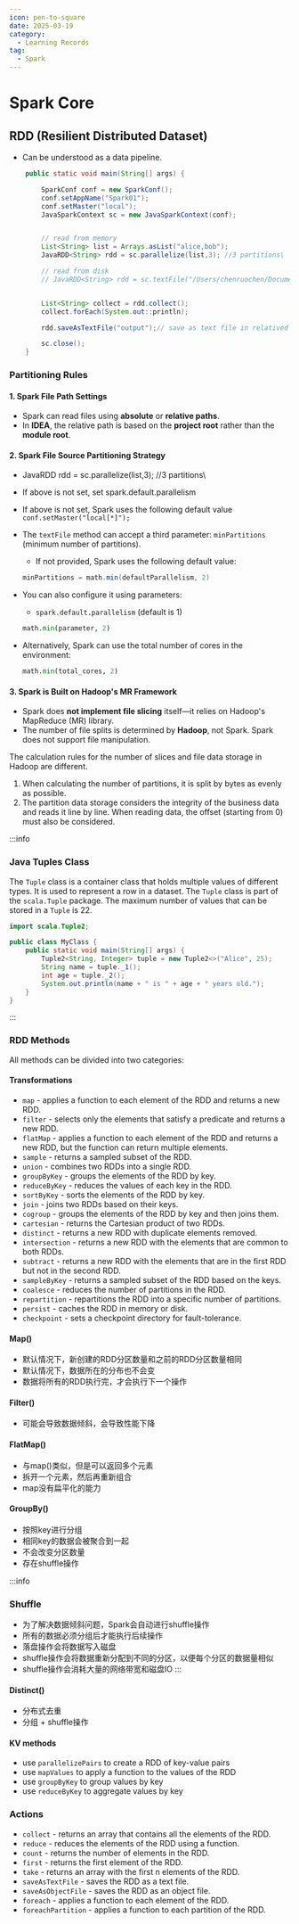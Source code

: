 ```yaml
---
icon: pen-to-square
date: 2025-03-19
category:
  - Learning Records
tag:
  - Spark
---
```


# Spark Core

## RDD (Resilient Distributed Dataset)
- Can be understood as a data pipeline.

```java
    public static void main(String[] args) {

        SparkConf conf = new SparkConf();
        conf.setAppName("Spark01");
        conf.setMaster("local");
        JavaSparkContext sc = new JavaSparkContext(conf);


        // read from memory
        List<String> list = Arrays.asList("alice,bob");
        JavaRDD<String> rdd = sc.parallelize(list,3); //3 partitions\

        // read from disk
        // JavaRDD<String> rdd = sc.textFile("/Users/chenruochen/Documents/IT-Study/Spark/spark/data/1.txt");


        List<String> collect = rdd.collect();
        collect.forEach(System.out::println);

        rdd.saveAsTextFile("output");// save as text file in relatived path

        sc.close();
    }

```

### Partitioning Rules

#### 1. **Spark File Path Settings**  
- Spark can read files using **absolute** or **relative paths**.  
- In **IDEA**, the relative path is based on the **project root** rather than the **module root**.  

#### 2. **Spark File Source Partitioning Strategy**  
- JavaRDD<String> rdd = sc.parallelize(list,3); //3 partitions\
- If above is not set, set spark.default.parallelism
- If above is not set, Spark uses the following default value `conf.setMaster("local[*]");`

- The `textFile` method can accept a third parameter: `minPartitions` (minimum number of partitions).  
    - If not provided, Spark uses the following default value:  
    ```java
    minPartitions = math.min(defaultParallelism, 2)
    ```
- You can also configure it using parameters:  
    - `spark.default.parallelism` (default is 1)  
    ```python
    math.min(parameter, 2)
    ```
- Alternatively, Spark can use the total number of cores in the environment:  
    ```python
    math.min(total_cores, 2)
    ```

#### 3. **Spark is Built on Hadoop's MR Framework**  
- Spark does **not implement file slicing** itself—it relies on Hadoop's MapReduce (MR) library.  
- The number of file splits is determined by **Hadoop**, not Spark. Spark does not support file manipulation.

The calculation rules for the number of slices and file data storage in Hadoop are different.
1. When calculating the number of partitions, it is split by bytes as evenly as possible.
2. The partition data storage considers the integrity of the business data and reads it line by line. When reading data, the offset (starting from 0) must also be considered.

:::info
### Java Tuples Class
The `Tuple` class is a container class that holds multiple values of different types. It is used to represent a row in a dataset. The `Tuple` class is part of the `scala.Tuple` package. The maximum number of values that can be stored in a `Tuple` is 22.

```java
import scala.Tuple2;

public class MyClass {
    public static void main(String[] args) {
        Tuple2<String, Integer> tuple = new Tuple2<>("Alice", 25);
        String name = tuple._1();
        int age = tuple._2();
        System.out.println(name + " is " + age + " years old.");
    }
}
```
:::
### RDD Methods
All methods can be divided into two categories:
#### Transformations
- `map` - applies a function to each element of the RDD and returns a new RDD.
- `filter` - selects only the elements that satisfy a predicate and returns a new RDD.
- `flatMap` - applies a function to each element of the RDD and returns a new RDD, but the function can return multiple elements.
- `sample` - returns a sampled subset of the RDD.
- `union` - combines two RDDs into a single RDD.
- `groupByKey` - groups the elements of the RDD by key.
- `reduceByKey` - reduces the values of each key in the RDD.
- `sortByKey` - sorts the elements of the RDD by key.
- `join` - joins two RDDs based on their keys.
- `cogroup` - groups the elements of the RDD by key and then joins them.
- `cartesian` - returns the Cartesian product of two RDDs.
- `distinct` - returns a new RDD with duplicate elements removed.
- `intersection` - returns a new RDD with the elements that are common to both RDDs.
- `subtract` - returns a new RDD with the elements that are in the first RDD but not in the second RDD.
- `sampleByKey` - returns a sampled subset of the RDD based on the keys.
- `coalesce` - reduces the number of partitions in the RDD.
- `repartition` - repartitions the RDD into a specific number of partitions.
- `persist` - caches the RDD in memory or disk.
- `checkpoint` - sets a checkpoint directory for fault-tolerance.


#### Map()
- 默认情况下，新创建的RDD分区数量和之前的RDD分区数量相同
- 默认情况下，数据所在的分布也不会变
- 数据将所有的RDD执行完，才会执行下一个操作

#### Filter()
- 可能会导致数据倾斜，会导致性能下降

#### FlatMap() 
- 与map()类似，但是可以返回多个元素
- 拆开一个元素，然后再重新组合
- map没有扁平化的能力

#### GroupBy()
- 按照key进行分组
- 相同key的数据会被聚合到一起
- 不会改变分区数量
- 存在shuffle操作

:::info
### Shuffle
- 为了解决数据倾斜问题，Spark会自动进行shuffle操作
- 所有的数据必须分组后才能执行后续操作
- 落盘操作会将数据写入磁盘
- shuffle操作会将数据重新分配到不同的分区，以便每个分区的数据量相似
- shuffle操作会消耗大量的网络带宽和磁盘IO
:::

#### Distinct()
- 分布式去重
- 分组 + shuffle操作

#### KV methods
- use `parallelizePairs` to create a RDD of key-value pairs
- use `mapValues` to apply a function to the values of the RDD
- use `groupByKey` to group values by key
- use `reduceByKey` to aggregate values by key



### Actions
- `collect` - returns an array that contains all the elements of the RDD.
- `reduce` - reduces the elements of the RDD using a function.
- `count` - returns the number of elements in the RDD.
- `first` - returns the first element of the RDD.
- `take` - returns an array with the first n elements of the RDD.
- `saveAsTextFile` - saves the RDD as a text file.
- `saveAsObjectFile` - saves the RDD as an object file.
- `foreach` - applies a function to each element of the RDD.
- `foreachPartition` - applies a function to each partition of the RDD.